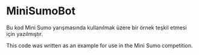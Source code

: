 # MiniSumoBot

Bu kod Mini Sumo yarışmasında kullanılmak üzere bir örnek teşkil etmesi için yazılmıştır.

This code was written as an example for use in the Mini Sumo competition.
